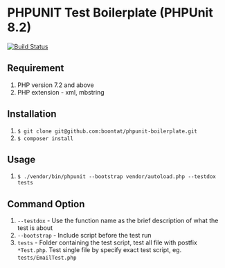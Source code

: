# PHPUNIT Test Boilerplate (PHPUnit 8.2)

<a href="https://travis-ci.org/laravel/framework"><img src="https://travis-ci.org/boontat/phpunit-boilerplate.svg?branch=master" alt="Build Status"></a>

## Requirement
1. PHP version 7.2 and above
2. PHP extension - xml, mbstring

## Installation
1. `$ git clone git@github.com:boontat/phpunit-boilerplate.git`
2. `$ composer install`

## Usage
1. `$ ./vendor/bin/phpunit --bootstrap vendor/autoload.php --testdox tests`

## Command Option
1. `--testdox` - Use the function name as the brief description of what the test is about
2. `--bootstrap` - Include script before the test run
3. `tests` - Folder containing the test script, test all file with postfix `*Test.php`. Test single file by specify exact test script, eg. `tests/EmailTest.php`